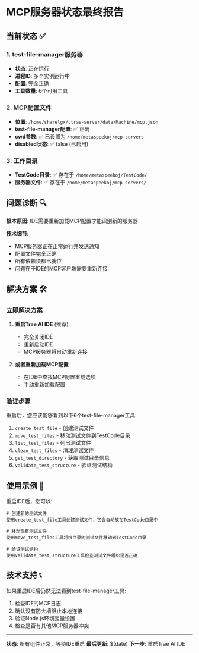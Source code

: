 # MCP服务器状态最终报告

## 当前状态 ✅

### 1. test-file-manager服务器
- **状态**: 正在运行
- **进程ID**: 多个实例运行中
- **配置**: 完全正确
- **工具数量**: 6个可用工具

### 2. MCP配置文件
- **位置**: `/home/sharelgx/.trae-server/data/Machine/mcp.json`
- **test-file-manager配置**: ✅ 正确
- **cwd参数**: ✅ 已设置为 `/home/metaspeekoj/mcp-servers`
- **disabled状态**: ✅ false (已启用)

### 3. 工作目录
- **TestCode目录**: ✅ 存在于 `/home/metaspeekoj/TestCode/`
- **服务器文件**: ✅ 存在于 `/home/metaspeekoj/mcp-servers/`

## 问题诊断 🔍

**根本原因**: IDE需要重新加载MCP配置才能识别新的服务器

**技术细节**:
- MCP服务器正在正常运行并发送通知
- 配置文件完全正确
- 所有依赖项都已就位
- 问题在于IDE的MCP客户端需要重新连接

## 解决方案 🛠️

### 立即解决方案
1. **重启Trae AI IDE** (推荐)
   - 完全关闭IDE
   - 重新启动IDE
   - MCP服务器将自动重新连接

2. **或者重新加载MCP配置**
   - 在IDE中查找MCP配置重载选项
   - 手动重新加载配置

### 验证步骤
重启后，您应该能够看到以下6个test-file-manager工具:

1. `create_test_file` - 创建测试文件
2. `move_test_files` - 移动测试文件到TestCode目录
3. `list_test_files` - 列出测试文件
4. `clean_test_files` - 清理测试文件
5. `get_test_directory` - 获取测试目录信息
6. `validate_test_structure` - 验证测试结构

## 使用示例 📝

重启IDE后，您可以:

```
# 创建新的测试文件
使用create_test_file工具创建测试文件，它会自动放在TestCode目录中

# 移动现有测试文件
使用move_test_files工具将根目录的测试文件移动到TestCode目录

# 验证测试结构
使用validate_test_structure工具检查测试文件组织是否正确
```

## 技术支持 📞

如果重启IDE后仍然无法看到test-file-manager工具:

1. 检查IDE的MCP日志
2. 确认没有防火墙阻止本地连接
3. 验证Node.js环境变量设置
4. 检查是否有其他MCP服务器冲突

---

**状态**: 所有组件正常，等待IDE重启
**最后更新**: $(date)
**下一步**: 重启Trae AI IDE